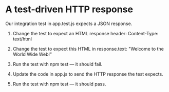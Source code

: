 # A test-driven HTTP response

Our integration test in app.test.js expects a JSON response.

  1. Change the test to expect an HTML response header: Content-Type: text/html

  2. Change the test to expect this HTML in response.text: "Welcome to the World Wide Web!"

  3. Run the test with npm test — it should fail.

  4. Update the code in app.js to send the HTTP response the test expects.
  
  5. Run the test with npm test — it should pass.